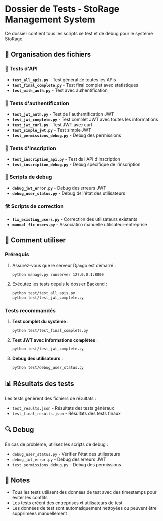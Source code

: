# Dossier de Tests - StoRage Management System

Ce dossier contient tous les scripts de test et de debug pour le système StoRage.

## 📁 Organisation des fichiers

### 🧪 Tests d'API
- **`test_all_apis.py`** - Test général de toutes les APIs
- **`test_final_complete.py`** - Test final complet avec statistiques
- **`test_with_auth.py`** - Test avec authentification

### 🔐 Tests d'authentification
- **`test_jwt_auth.py`** - Test de l'authentification JWT
- **`test_jwt_complete.py`** - Test complet JWT avec toutes les informations
- **`test_jwt_curl.py`** - Test JWT avec curl
- **`test_simple_jwt.py`** - Test simple JWT
- **`test_permissions_debug.py`** - Debug des permissions

### 📝 Tests d'inscription
- **`test_inscription_api.py`** - Test de l'API d'inscription
- **`test_inscription_debug.py`** - Debug spécifique de l'inscription

### 🔧 Scripts de debug
- **`debug_jwt_error.py`** - Debug des erreurs JWT
- **`debug_user_status.py`** - Debug de l'état des utilisateurs

### 🛠️ Scripts de correction
- **`fix_existing_users.py`** - Correction des utilisateurs existants
- **`manual_fix_users.py`** - Association manuelle utilisateur-entreprise

## 🚀 Comment utiliser

### Prérequis
1. Assurez-vous que le serveur Django est démarré :
   ```bash
   python manage.py runserver 127.0.0.1:8000
   ```

2. Exécutez les tests depuis le dossier Backend :
   ```bash
   python test/test_all_apis.py
   python test/test_jwt_complete.py
   ```

### Tests recommandés

1. **Test complet du système** :
   ```bash
   python test/test_final_complete.py
   ```

2. **Test JWT avec informations complètes** :
   ```bash
   python test/test_jwt_complete.py
   ```

3. **Debug des utilisateurs** :
   ```bash
   python test/debug_user_status.py
   ```

## 📊 Résultats des tests

Les tests génèrent des fichiers de résultats :
- `test_results.json` - Résultats des tests généraux
- `test_final_results.json` - Résultats des tests finaux

## 🔍 Debug

En cas de problème, utilisez les scripts de debug :
- `debug_user_status.py` - Vérifier l'état des utilisateurs
- `debug_jwt_error.py` - Debug des erreurs JWT
- `test_permissions_debug.py` - Debug des permissions

## 📝 Notes

- Tous les tests utilisent des données de test avec des timestamps pour éviter les conflits
- Les tests créent des entreprises et utilisateurs de test
- Les données de test sont automatiquement nettoyées ou peuvent être supprimées manuellement
























































